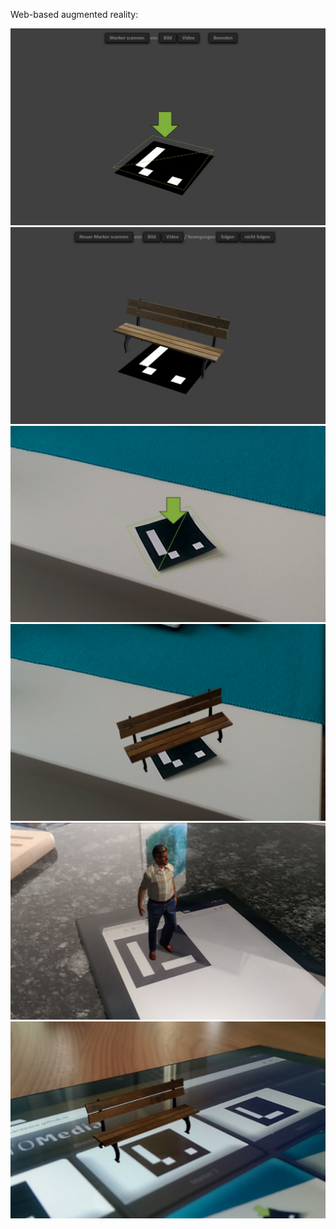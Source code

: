 Web-based augmented reality:

<img src="./images/img21.jpg"></img>
<img src="./images/img22.jpg"></img>
<img src="./images/img23.jpg"></img>
<img src="./images/img24.jpg"></img>
<img src="./images/img25.jpg"></img>
<img src="./images/img26.jpg"></img>
